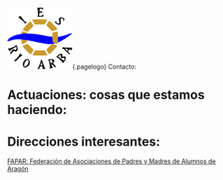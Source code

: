 <!-- TITLE: AMPA -->
<!-- SUBTITLE: ASOCIACIÓN DE PADRES Y MADRES DE ALUMNOS (matriculados en el IES Rio Arba) -->
![Logo](/uploads/logo.png "Logo"){.pagelogo}
Contacto:
# Actuaciones: cosas que estamos haciendo:
# Direcciones interesantes:
[FAPAR: Federación de Asociaciones de Padres y Madres de Alumnos de Aragón](https://fapar.org/web/)
